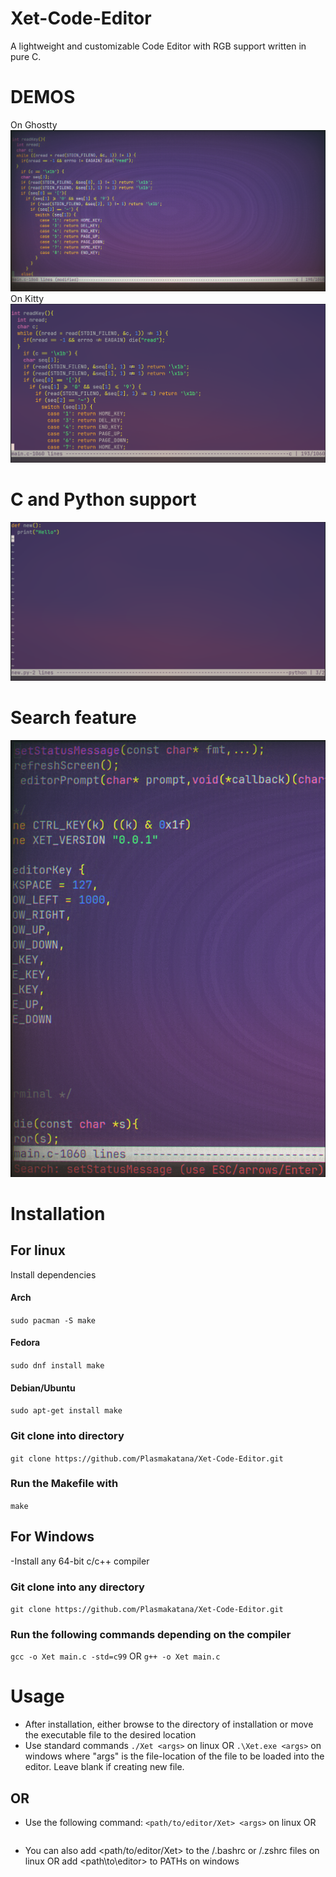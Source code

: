 # Xet-Code-Editor
A lightweight and customizable Code Editor with RGB support written in pure C.
# DEMOS
On Ghostty
![Ghostty](https://github.com/Plasmakatana/Xet-Code-Editor/blob/main/xet-ghostty.png)
On Kitty
![Kitty](https://github.com/Plasmakatana/Xet-Code-Editor/blob/main/xet-kitty.png)
# C and Python support
![support](https://github.com/Plasmakatana/Xet-Code-Editor/blob/main/xet-py.png)
# Search feature
![seacrh](https://github.com/Plasmakatana/Xet-Code-Editor/blob/main/xet-search.png)
# Installation
## For linux
  Install dependencies
  #### Arch
  ```sudo pacman -S make```
  #### Fedora
  ```sudo dnf install make```
  #### Debian/Ubuntu
  ```sudo apt-get install make```
  ### Git clone into directory
  ```git clone https://github.com/Plasmakatana/Xet-Code-Editor.git```
  ### Run the Makefile with 
  ```make```
## For Windows
  -Install any 64-bit c/c++ compiler
  ### Git clone into any directory
  ```git clone https://github.com/Plasmakatana/Xet-Code-Editor.git```
  ### Run the following commands depending on the compiler
  ```gcc -o Xet main.c -std=c99```
  OR
  ```g++ -o Xet main.c```
# Usage
  - After installation, either browse to the directory of installation
    or
    move the executable file to the desired location
  - Use standard commands 
    ```./Xet <args>``` on linux 
    OR
    ```.\Xet.exe <args>``` on windows 
    where "args" is the file-location of the file to be loaded 
    into the editor.
    Leave blank if creating new file.
  ## OR
  - Use the following command:
    ```<path/to/editor/Xet> <args>``` on linux
    OR
    ```<path\to\editor\Xet.exe> <args>''' on windows
  - You can also add <path/to/editor/Xet> to the
    /.bashrc or /.zshrc files on linux
    OR
    add <path\to\editor\> to PATHs on windows
